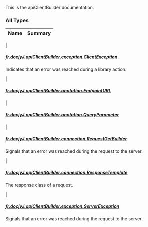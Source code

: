 

This is the apiClientBuilder documentation.

### All Types

| Name | Summary |
|---|---|
|

##### [fr.docjyJ.apiClientBuilder.exception.ClientException](../fr.docjy-j.api-client-builder.exception/-client-exception.md)

Indicates that an error was reached during a library action.


|

##### [fr.docjyJ.apiClientBuilder.anotation.EndpointURL](../fr.docjy-j.api-client-builder.anotation/-endpoint-u-r-l/index.md)


|

##### [fr.docjyJ.apiClientBuilder.anotation.QueryParameter](../fr.docjy-j.api-client-builder.anotation/-query-parameter/index.md)


|

##### [fr.docjyJ.apiClientBuilder.connection.RequestGetBuilder](../fr.docjy-j.api-client-builder.connection/-request-get-builder/index.md)

Signals that an error was reached during the request to the server.


|

##### [fr.docjyJ.apiClientBuilder.connection.ResponseTemplate](../fr.docjy-j.api-client-builder.connection/-response-template.md)

The response class of a request.


|

##### [fr.docjyJ.apiClientBuilder.exception.ServerException](../fr.docjy-j.api-client-builder.exception/-server-exception/index.md)

Signals that an error was reached during the request to the server.


